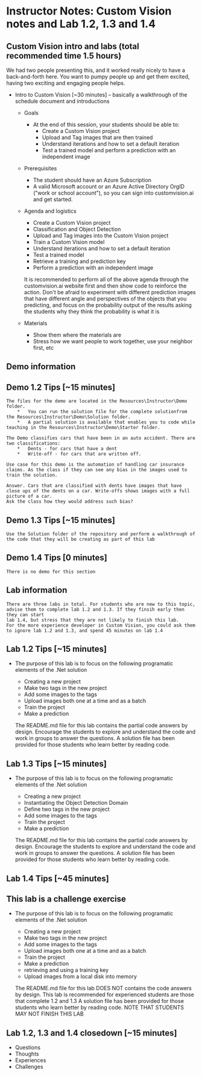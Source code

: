 # Instructor Notes: Custom Vision notes and Lab 1.2, 1.3 and 1.4

## Custom Vision intro and labs (total recommended time 1.5 hours)
We had two people presenting this, and it worked really nicely to have a back-and-forth here. You want to pumpy people up and get them excited, having two exciting and engaging people helps.

*	Intro to Custom Vision [~30 minutes] – basically a walkthrough of the schedule document and introductions
    *	Goals
        *	At the end of this session, your students should be able to:
            *	Create a Custom Vision project
            *	Upload and Tag images that are then trained
            *	Understand iterations and how to set a default iteration
            *	Test a trained model and perform a prediction with an independent image            
            
    *	Prerequisites
        *	The student should have an Azure Subscription
        *	A valid Microsoft account or an Azure Active Directory OrgID ("work or school account"), so you can sign into customvision.ai and get started.
        
    *	Agenda and logistics
        *	Create a Custom Vision project
        *   Classification and Object Detection
        *	Upload and Tag images into the Custom Vision project  
        *	Train a Custom Vision model
        *	Understand iterations and how to set a default iteration
        *	Test a trained model
        *	Retrieve a training and prediction key
        *	Perform a prediction with an independent image

        It is recommended to perform all of the above agenda through the customvision.ai website first and then show code to reinforce the action. Don't be afraid to experiment with different prediction images that have different angle and perspectives of the objects that you predicting, and focus on the probability output of the results asking the students why they think the probability is what it is

    *	Materials
        *	Show them where the materials are
        *   Stress how we want people to work together, use your neighbor first, etc 

## Demo information 

## Demo 1.2 Tips [~15 minutes]

    The files for the demo are located in the Resources\Instructor\Demo folder.
        *   You can run the solution file for the complete solutionfrom the Resources\Instructor\Demo\Solution folder.
        *   A partial solution is available that enables you to code while teaching in the Resources\Instructor\Demo\Starter folder.

    The Demo classifies cars that have been in an auto accident. There are two classifications:
        *   Dents - for cars that have a dent
        *   Write-off - for cars that are written off.

    Use case for this demo is the automation of handling car insurance claims. As the class if they can see any bias in the images used to train the solution.

    Answer. Cars that are classified with dents have images that have close ups of the dents on a car. Write-offs shows images with a full picture of a car. 
    Ask the class how they would address such bias?

## Demo 1.3 Tips [~15 minutes]

    Use the Solution folder of the repository and perform a walkthrough of the code that they will be creating as part of this lab

## Demo 1.4 Tips [0 minutes]

    There is no demo for this section

## Lab information

    There are three labs in total. For students who are new to this topic, advise them to complete lab 1.2 and 1.3. If they finsih early then they can start
    lab 1.4, but stress that they are not likely to finish this lab.
    For the more experience developer in Custom Vision, you could ask them to ignore lab 1.2 and 1.3, and spend 45 minutes on lab 1.4

## Lab 1.2 Tips [~15 minutes]
* The purpose of this lab is to focus on the following programatic elements of the .Net solution
    *	Creating a new project
    *	Make two tags in the new project
    *	Add some images to the tags
    *	Upload images both one at a time and as a batch
    *	Train the project 
    *	Make a prediction

    The README.md file for this lab contains the partial code answers by design. Encourage the students to explore and understand the code and work in groups to answer the questions. A solution file has been provided for those students who learn better by reading code.

## Lab 1.3 Tips [~15 minutes]
* The purpose of this lab is to focus on the following programatic elements of the .Net solution
    *	Creating a new project
    *   Instantiating the Object Detection Domain
    *	Define two tags in the new project
    *	Add some images to the tags
    *	Train the project 
    *	Make a prediction

    The README.md file for this lab contains the partial code answers by design. Encourage the students to explore and understand the code and work in groups to answer the questions. A solution file has been provided for those students who learn better by reading code.

## Lab 1.4 Tips [~45 minutes]
## This lab is a challenge exercise
* The purpose of this lab is to focus on the following programatic elements of the .Net solution
    *	Creating a new project
    *	Make two tags in the new project
    *	Add some images to the tags
    *	Upload images both one at a time and as a batch
    *	Train the project 
    *	Make a prediction
    *	retrieving and using a training key
    *	Upload images from a local disk into memory

    The README.md file for this lab DOES NOT contains the code answers by design. 
    This lab is recommended for experienced students are those that complete 1.2 and 1.3
    A solution file has been provided for those students who learn better by reading code.
    NOTE THAT STUDENTS MAY NOT FINISH THIS LAB

## Lab 1.2, 1.3 and 1.4 closedown [~15 minutes]
   *	Questions
   *	Thoughts
   *	Experiences
   *	Challenges


